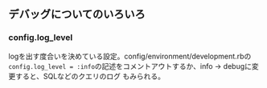 ## デバッグについてのいろいろ

###  config.log_level

logを出す度合いを決めている設定。config/environment/development.rbの`config.log_level = :info`の記述をコメントアウトするか、info -> debugに変更すると、SQLなどのクエリのログ
もみられる。
